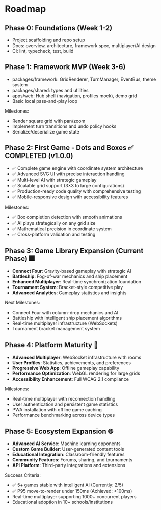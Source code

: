 # Roadmap

## Phase 0: Foundations (Week 1-2)

- Project scaffolding and repo setup
- Docs: overview, architecture, framework spec, multiplayer/AI design
- CI: lint, typecheck, test, build

## Phase 1: Framework MVP (Week 3-6)

- packages/framework: GridRenderer, TurnManager, EventBus, theme system
- packages/shared: types and utilities
- apps/web: Hub shell (navigation, profiles mock), demo grid
- Basic local pass-and-play loop

Milestones:

- Render square grid with pan/zoom
- Implement turn transitions and undo policy hooks
- Serialize/deserialize game state

## Phase 2: First Game - Dots and Boxes ✅ COMPLETED (v1.0.0)

- ✅ Complete game engine with coordinate system architecture
- ✅ Advanced SVG UI with precise interaction handling  
- ✅ Multi-level AI with strategic gameplay
- ✅ Scalable grid support (3×3 to large configurations)
- ✅ Production-ready code quality with comprehensive testing
- ✅ Mobile-responsive design with accessibility features

Milestones:

- ✅ Box completion detection with smooth animations
- ✅ AI plays strategically on any grid size
- ✅ Mathematical precision in coordinate system
- ✅ Cross-platform validation and testing

## Phase 3: Game Library Expansion (Current Phase) 🎆

- **Connect Four**: Gravity-based gameplay with strategic AI  
- **Battleship**: Fog-of-war mechanics and ship placement
- **Enhanced Multiplayer**: Real-time synchronization foundation
- **Tournament System**: Bracket-style competitive play
- **Advanced Analytics**: Gameplay statistics and insights

Next Milestones:

- Connect Four with column-drop mechanics and AI
- Battleship with intelligent ship placement algorithms
- Real-time multiplayer infrastructure (WebSockets)
- Tournament bracket management system

## Phase 4: Platform Maturity 🏢

- **Advanced Multiplayer**: WebSocket infrastructure with rooms
- **User Profiles**: Statistics, achievements, and preferences  
- **Progressive Web App**: Offline gameplay capability
- **Performance Optimization**: WebGL rendering for large grids
- **Accessibility Enhancement**: Full WCAG 2.1 compliance

Milestones:

- Real-time multiplayer with reconnection handling
- User authentication and persistent game statistics
- PWA installation with offline game caching
- Performance benchmarking across device types

## Phase 5: Ecosystem Expansion 🌐

- **Advanced AI Service**: Machine learning opponents
- **Custom Game Builder**: User-generated content tools
- **Educational Integration**: Classroom-friendly features  
- **Community Features**: Forums, sharing, and tournaments
- **API Platform**: Third-party integrations and extensions

Success Criteria:

- ✅ 5+ games stable with intelligent AI (Currently: 2/5)
- ✅ P95 move-to-render under 150ms (Achieved: <100ms)
- Real-time multiplayer supporting 1000+ concurrent players
- Educational adoption in 10+ schools/institutions
